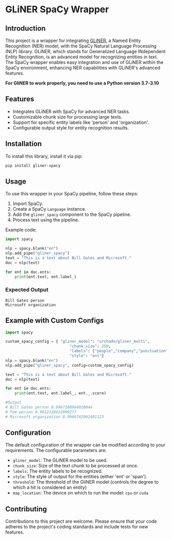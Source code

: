 # GLiNER SpaCy Wrapper

## Introduction
This project is a wrapper for integrating [GLiNER](https://github.com/urchade/GLiNER), a Named Entity Recognition (NER) model, with the SpaCy Natural Language Processing (NLP) library. GLiNER, which stands for Generalized Language INdependent Entity Recognition, is an advanced model for recognizing entities in text. The SpaCy wrapper enables easy integration and use of GLiNER within the SpaCy environment, enhancing NER capabilities with GLiNER's advanced features.

**For GliNER to work properly, you need to use a Python version 3.7-3.10**

## Features
- Integrates GLiNER with SpaCy for advanced NER tasks.
- Customizable chunk size for processing large texts.
- Support for specific entity labels like 'person' and 'organization'.
- Configurable output style for entity recognition results.

## Installation
To install this library, install it via pip:

```bash
pip install gliner-spacy
```

## Usage
To use this wrapper in your SpaCy pipeline, follow these steps:

1. Import SpaCy.
2. Create a SpaCy `Language` instance.
3. Add the `gliner_spacy` component to the SpaCy pipeline.
4. Process text using the pipeline.

Example code:

```python
import spacy

nlp = spacy.blank("en")
nlp.add_pipe("gliner_spacy")
text = "This is a text about Bill Gates and Microsoft."
doc = nlp(text)

for ent in doc.ents:
    print(ent.text, ent.label_)
```

### Expected Output

```
Bill Gates person
Microsoft organization
```

## Example with Custom Configs

```python
import spacy

custom_spacy_config = { "gliner_model": "urchade/gliner_multi",
                            "chunk_size": 250,
                            "labels": ["people","company","punctuation"],
                            "style": "ent"}
nlp = spacy.blank("en")
nlp.add_pipe("gliner_spacy", config=custom_spacy_config)

text = "This is a text about Bill Gates and Microsoft."
doc = nlp(text)

for ent in doc.ents:
    print(ent.text, ent.label_, ent._.score)

#Output
# Bill Gates person 0.9967108964920044
# Tom person 0.9612326622009277
# Microsoft organization 0.9966742992401123    
```

## Configuration
The default configuration of the wrapper can be modified according to your requirements. The configurable parameters are:
- `gliner_model`: The GLiNER model to be used.
- `chunk_size`: Size of the text chunk to be processed at once.
- `labels`: The entity labels to be recognized.
- `style`: The style of output for the entities (either 'ent' or 'span').
- `threshold`: The threshold of the GliNER model (controls the degree to which a hit is considered an entity)
- `map_location`: The device on which to run the model: `cpu` or `cuda`

## Contributing
Contributions to this project are welcome. Please ensure that your code adheres to the project's coding standards and include tests for new features.

